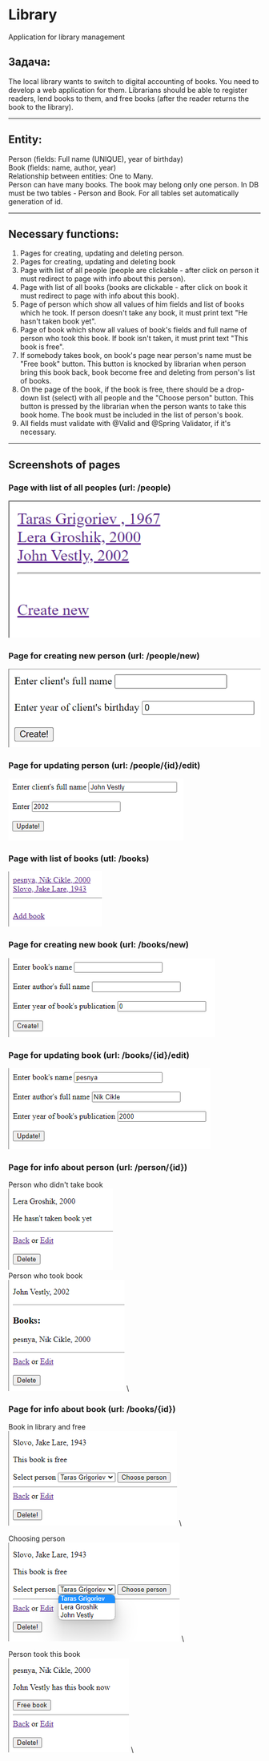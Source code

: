 # Library

Application for library management

## Задача:

The local library wants to switch to digital accounting of books. You need to develop a web application for them. Librarians should be able to register readers, lend books to them, and free books (after the reader returns the book to the library).
<hr>

## Entity:

Person (fields: Full name (UNIQUE), year of birthday) <br>
Book (fields: name, author, year) <br>
Relationship between entities: One to Many. <br>
Person can have many books. The book may belong only one person.
In DB must be two tables - Person and Book. For all tables 
set automatically generation of id.
<hr>

## Necessary functions:

1) Pages for creating, updating and deleting person.
2) Pages for creating, updating and deleting book
3) Page with list of all people (people are clickable - after click on person it must redirect to page with info about
   this person).
4) Page with list of all books (books are clickable - after click on book it must redirect to page with info about this book).
5) Page of person which show all values of him fields and list of books which he took. If person doesn't take any book, it must print text "He hasn't taken book yet".
6) Page of book which show all values of book's fields and full name of person who took this book. If book isn't taken, it must print text "This book is free".
7) If somebody takes book, on book's page near person's name must be "Free book" button. This button is knocked by librarian when person bring this book back, book become free and deleting from person's list of books.
8) On the page of the book, if the book is free, there should be a drop-down list (select) with all people and the "Choose person" button. This button is pressed by the librarian when the person wants to take this book home. The book must be included in the list of person's book.
9) All fields must validate with @Valid and @Spring Validator, if it's necessary.

<hr>

## Screenshots of pages

### Page with list of all peoples (url: /people)
![img_15.png](img/img_15.png)

### Page for creating new person (url: /people/new)
![img_14.png](img/img_14.png)

### Page for updating person (url: /people/{id}/edit)
![img_16.png](img/img_16.png)

### Page with list of books (utl: /books)
![img_17.png](img/img_17.png)

### Page for creating new book (url: /books/new)
![img_18.png](img/img_18.png)

### Page for updating book (url: /books/{id}/edit)
![img_19.png](img/img_19.png)

### Page for info about person (url: /person/{id})
Person who didn't take book \
![img_20.png](img/img_20.png) \
Person who took book \
![img_21.png](img/img_21.png) \

### Page for info about book (url: /books/{id})
Book in library and free \
![img_22.png](img/img_22.png) \

Choosing person \
![img_23.png](img/img_23.png) \

Person took this book \
![img_24.png](img/img_24.png) \

